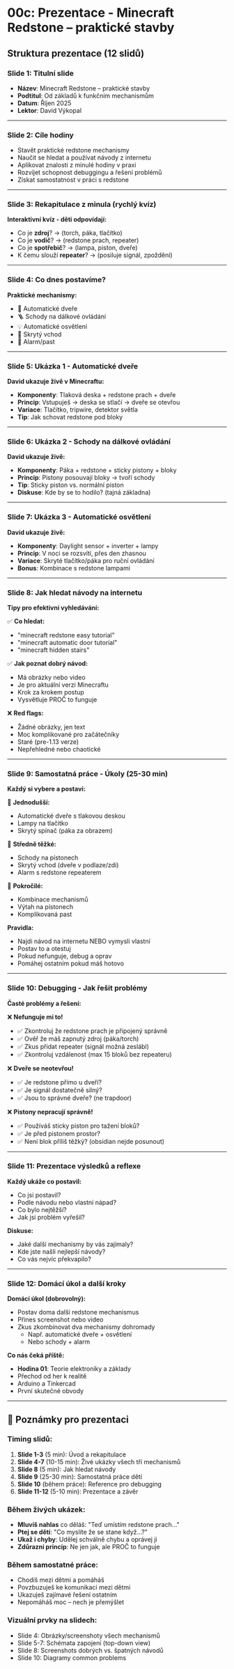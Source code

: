 # 00c: Prezentace - Minecraft Redstone – praktické stavby

## Struktura prezentace (12 slidů)

### Slide 1: Titulní slide
- **Název**: Minecraft Redstone – praktické stavby
- **Podtitul**: Od základů k funkčním mechanismům
- **Datum**: Říjen 2025
- **Lektor**: David Výkopal

---

### Slide 2: Cíle hodiny
- Stavět praktické redstone mechanismy
- Naučit se hledat a používat návody z internetu
- Aplikovat znalosti z minulé hodiny v praxi
- Rozvíjet schopnost debuggingu a řešení problémů
- Získat samostatnost v práci s redstone

---

### Slide 3: Rekapitulace z minula (rychlý kvíz)
**Interaktivní kvíz - děti odpovídají:**
- Co je **zdroj**? → (torch, páka, tlačítko)
- Co je **vodič**? → (redstone prach, repeater)
- Co je **spotřebič**? → (lampa, piston, dveře)
- K čemu slouží **repeater**? → (posiluje signál, zpoždění)

---

### Slide 4: Co dnes postavíme?
**Praktické mechanismy:**
- 🚪 Automatické dveře
- 🪜 Schody na dálkové ovládání
- 💡 Automatické osvětlení
- 🔐 Skrytý vchod
- 🚨 Alarm/past

---

### Slide 5: Ukázka 1 - Automatické dveře
**David ukazuje živě v Minecraftu:**
- **Komponenty**: Tlaková deska + redstone prach + dveře
- **Princip**: Vstupuješ → deska se stlačí → dveře se otevřou
- **Variace**: Tlačítko, tripwire, detektor světla
- **Tip**: Jak schovat redstone pod bloky

---

### Slide 6: Ukázka 2 - Schody na dálkové ovládání
**David ukazuje živě:**
- **Komponenty**: Páka + redstone + sticky pistony + bloky
- **Princip**: Pistony posouvají bloky → tvoří schody
- **Tip**: Sticky piston vs. normální piston
- **Diskuse**: Kde by se to hodilo? (tajná základna)

---

### Slide 7: Ukázka 3 - Automatické osvětlení
**David ukazuje živě:**
- **Komponenty**: Daylight sensor + inverter + lampy
- **Princip**: V noci se rozsvítí, přes den zhasnou
- **Variace**: Skryté tlačítko/páka pro ruční ovládání
- **Bonus**: Kombinace s redstone lampami

---

### Slide 8: Jak hledat návody na internetu
**Tipy pro efektivní vyhledávání:**

✅ **Co hledat:**
- "minecraft redstone easy tutorial"
- "minecraft automatic door tutorial"
- "minecraft hidden stairs"

✅ **Jak poznat dobrý návod:**
- Má obrázky nebo video
- Je pro aktuální verzi Minecraftu
- Krok za krokem postup
- Vysvětluje PROČ to funguje

❌ **Red flags:**
- Žádné obrázky, jen text
- Moc komplikované pro začátečníky
- Staré (pre-1.13 verze)
- Nepřehledné nebo chaotické

---

### Slide 9: Samostatná práce - Úkoly (25-30 min)
**Každý si vybere a postaví:**

🎯 **Jednodušší:**
- Automatické dveře s tlakovou deskou
- Lampy na tlačítko
- Skrytý spínač (páka za obrazem)

🎯 **Středně těžké:**
- Schody na pístonech
- Skrytý vchod (dveře v podlaze/zdi)
- Alarm s redstone repeaterem

🎯 **Pokročilé:**
- Kombinace mechanismů
- Výtah na pístonech
- Komplikovaná past

**Pravidla:**
- Najdi návod na internetu NEBO vymysli vlastní
- Postav to a otestuj
- Pokud nefunguje, debug a oprav
- Pomáhej ostatním pokud máš hotovo

---

### Slide 10: Debugging - Jak řešit problémy
**Časté problémy a řešení:**

❌ **Nefunguje mi to!**
- ✅ Zkontroluj že redstone prach je připojený správně
- ✅ Ověř že máš zapnutý zdroj (páka/torch)
- ✅ Zkus přidat repeater (signál možná zeslábl)
- ✅ Zkontroluj vzdálenost (max 15 bloků bez repeateru)

❌ **Dveře se neotevřou!**
- ✅ Je redstone přímo u dveří?
- ✅ Je signál dostatečně silný?
- ✅ Jsou to správné dveře? (ne trapdoor)

❌ **Pistony nepracují správně!**
- ✅ Používáš sticky piston pro tažení bloků?
- ✅ Je před pistonem prostor?
- ✅ Není blok příliš těžký? (obsidian nejde posunout)

---

### Slide 11: Prezentace výsledků a reflexe
**Každý ukáže co postavil:**
- Co jsi postavil?
- Podle návodu nebo vlastní nápad?
- Co bylo nejtěžší?
- Jak jsi problém vyřešil?

**Diskuse:**
- Jaké další mechanismy by vás zajímaly?
- Kde jste našli nejlepší návody?
- Co vás nejvíc překvapilo?

---

### Slide 12: Domácí úkol a další kroky
**Domácí úkol (dobrovolný):**
- Postav doma další redstone mechanismus
- Přines screenshot nebo video
- Zkus zkombinovat dva mechanismy dohromady
  - Např. automatické dveře + osvětlení
  - Nebo schody + alarm

**Co nás čeká příště:**
- **Hodina 01**: Teorie elektroniky a základy
- Přechod od her k realitě
- Arduino a Tinkercad
- První skutečné obvody

---

## 📝 Poznámky pro prezentaci

### Timing slidů:
1. **Slide 1-3** (5 min): Úvod a rekapitulace
2. **Slide 4-7** (10-15 min): Živé ukázky všech tří mechanismů
3. **Slide 8** (5 min): Jak hledat návody
4. **Slide 9** (25-30 min): Samostatná práce dětí
5. **Slide 10** (během práce): Reference pro debugging
6. **Slide 11-12** (5-10 min): Prezentace a závěr

### Během živých ukázek:
- **Mluvíš nahlas** co děláš: "Teď umístím redstone prach..."
- **Ptej se dětí**: "Co myslíte že se stane když...?"
- **Ukaž i chyby**: Udělej schválně chybu a oprávej ji
- **Zdůrazni princip**: Ne jen jak, ale PROČ to funguje

### Během samostatné práce:
- Chodíš mezi dětmi a pomáháš
- Povzbuzuješ ke komunikaci mezi dětmi
- Ukazuješ zajímavé řešení ostatním
- Nepomáháš moc – nech je přemýšlet

### Vizuální prvky na slidech:
- Slide 4: Obrázky/screenshoty všech mechanismů
- Slide 5-7: Schémata zapojení (top-down view)
- Slide 8: Screenshots dobrých vs. špatných návodů
- Slide 10: Diagramy common problems

